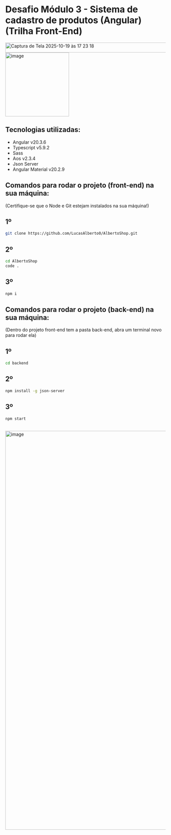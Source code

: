 # Desafio Módulo 3 - Sistema de cadastro de produtos (Angular)(Trilha Front-End)

<img width="563" height="31" alt="Captura de Tela 2025-10-19 às 17 23 18" src="https://github.com/user-attachments/assets/cf66b11e-6f53-490f-8e93-9858d9ba98f0" />


<br>



<img width="200" height="200" alt="image" src="https://github.com/user-attachments/assets/38a1c173-4cfe-48a3-9ac7-4c0554fe1911" />



## Tecnologias utilizadas:
- Angular v20.3.6
- Typescript v5.9.2
- Sass
- Aos v2.3.4
- Json Server
- Angular Material v20.2.9




## Comandos para rodar o projeto (front-end) na sua máquina:
(Certifique-se que o Node e Git estejam instalados na sua máquina!)


## 1º
```bash
git clone https://github.com/LucasAlberto0/AlbertoShop.git
```

## 2º
```bash
cd AlbertoShop
code .
```

## 3º
```bash
npm i
```

## Comandos para rodar o projeto (back-end) na sua máquina:
(Dentro do projeto front-end tem a pasta back-end, abra um terminal novo para rodar ela)

## 1º
```bash
cd backend
```
## 2º
```bash
npm install -g json-server
```

## 3º 

```bash
npm start
```
<br>

<img width="2834" height="1248" alt="image" src="https://github.com/user-attachments/assets/deb60bc1-e0f6-4139-bb86-242dd464bd42" />





